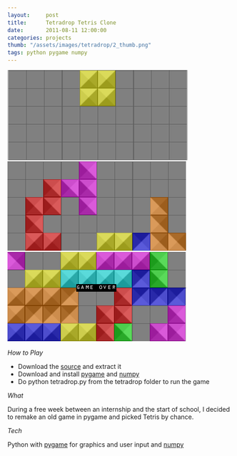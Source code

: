 ```yaml
---
layout:     post
title:      Tetradrop Tetris Clone
date:       2011-08-11 12:00:00
categories: projects
thumb: "/assets/images/tetradrop/2_thumb.png"
tags: python pygame numpy
---
```


[![Early game][thumb1]][img1] [![Mid game][thumb2]][img2] [![End game (loss)][thumb3]][img3]

*How to Play*

* Download the [source][src] and extract it
* Download and install [pygame][pygame] and [numpy][numpy]
* Do python tetradrop.py from the tetradrop folder to run the game

*What*

During a free week between an internship and the start of school, I decided to
remake an old game in pygame and picked Tetris by chance.

*Tech*

Python with [pygame][pygame] for graphics and user input and [numpy][numpy]


[thumb1]: /assets/images/tetradrop/1_thumb.png "Early game"
[thumb2]: /assets/images/tetradrop/2_thumb.png "Mid game"
[thumb3]: /assets/images/tetradrop/3_thumb.png "End game (loss)"
[img1]: /assets/images/tetradrop/early_game.png
[img2]: /assets/images/tetradrop/mid_game.png
[img3]: /assets/images/tetradrop/end_game_loss.png
[src]: /assets/projects/tetradrop/tetradrop.zip
[pygame]: http://pygame.org/
[numpy]: http://www.numpy.org/

